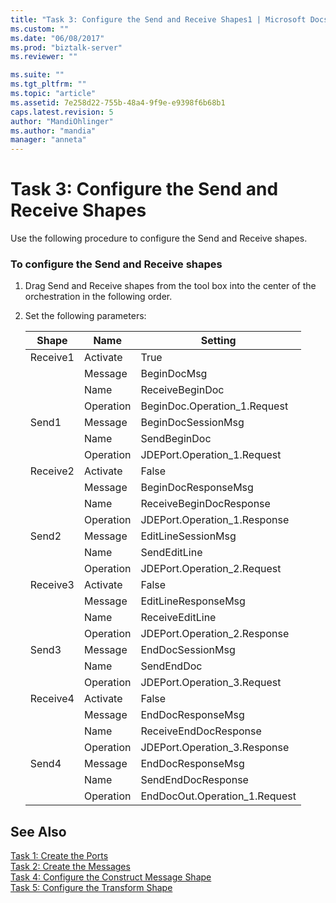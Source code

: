 ```yaml
---
title: "Task 3: Configure the Send and Receive Shapes1 | Microsoft Docs"
ms.custom: ""
ms.date: "06/08/2017"
ms.prod: "biztalk-server"
ms.reviewer: ""

ms.suite: ""
ms.tgt_pltfrm: ""
ms.topic: "article"
ms.assetid: 7e258d22-755b-48a4-9f9e-e9398f6b68b1
caps.latest.revision: 5
author: "MandiOhlinger"
ms.author: "mandia"
manager: "anneta"
---
```

# Task 3: Configure the Send and Receive Shapes
Use the following procedure to configure the Send and Receive shapes.  
  
### To configure the Send and Receive shapes  
  
1.  Drag Send and Receive shapes from the tool box into the center of the orchestration in the following order.  
  
2.  Set the following parameters:  
  
    |Shape|Name|Setting|  
    |-----------|----------|-------------|  
    |Receive1|Activate|True|  
    ||Message|BeginDocMsg|  
    ||Name|ReceiveBeginDoc|  
    ||Operation|BeginDoc.Operation_1.Request|  
    |Send1|Message|BeginDocSessionMsg|  
    ||Name|SendBeginDoc|  
    ||Operation|JDEPort.Operation_1.Request|  
    |Receive2|Activate|False|  
    ||Message|BeginDocResponseMsg|  
    ||Name|ReceiveBeginDocResponse|  
    ||Operation|JDEPort.Operation_1.Response|  
    |Send2|Message|EditLineSessionMsg|  
    ||Name|SendEditLine|  
    ||Operation|JDEPort.Operation_2.Request|  
    |Receive3|Activate|False|  
    ||Message|EditLineResponseMsg|  
    ||Name|ReceiveEditLine|  
    ||Operation|JDEPort.Operation_2.Response|  
    |Send3|Message|EndDocSessionMsg|  
    ||Name|SendEndDoc|  
    ||Operation|JDEPort.Operation_3.Request|  
    |Receive4|Activate|False|  
    ||Message|EndDocResponseMsg|  
    ||Name|ReceiveEndDocResponse|  
    ||Operation|JDEPort.Operation_3.Response|  
    |Send4|Message|EndDocResponseMsg|  
    ||Name|SendEndDocResponse|  
    ||Operation|EndDocOut.Operation_1.Request|  
  
## See Also  
 [Task 1: Create the Ports](../core/task-1-create-the-ports2.md)   
 [Task 2: Create the Messages](../core/task-2-create-the-messages1.md)   
 [Task 4: Configure the Construct Message Shape](../core/task-4-configure-the-construct-message-shape2.md)   
 [Task 5: Configure the Transform Shape](../core/task-5-configure-the-transform-shape1.md)